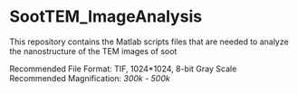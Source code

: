 # SootTEM_ImageAnalysis
This repository contains the Matlab scripts files that are needed to analyze the nanostructure of the TEM images of soot 

Recommended File Format: TIF, 1024*1024, 8-bit Gray Scale 
Recommended Magnification: *300k - 500k*
